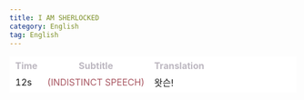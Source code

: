```yaml
---
title: I AM SHERLOCKED 
category: English
tag: English
---
```


<html>
  <head>
    <style>
      table, th, td {
         border:1px solid #FFFFFF;
         background-color: #ffffff;
       }
      thead tr {
         background-color: #ffffff;
         color: #BDB8C1;
      }
      tbody tr {
         background-color: #ffffff;
      }
    </style>
   </head>
   <body>
     <table style="width:100%;">
       <thead>
        <tr><th>Time</th><th>Subtitle</th><th>Translation</th></tr>
       </thead>
       <tbody>
        <tr><td>12s</td><td><span style="color:#A95762">(INDISTINCT SPEECH)</span></td><td>왓슨!</td></tr>
       </tbody>
     </table>
 </body>
</html>
